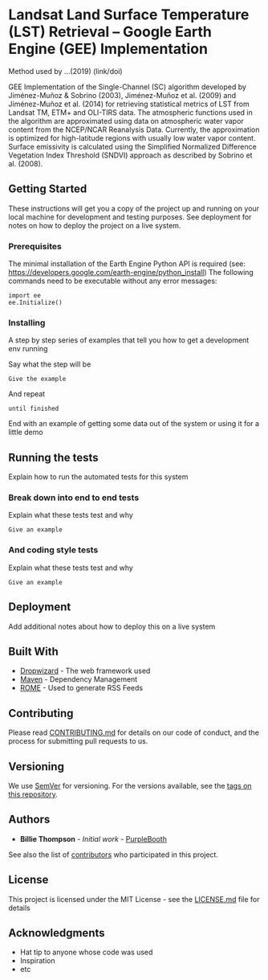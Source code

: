 # Landsat Land Surface Temperature (LST) Retrieval – Google Earth Engine (GEE) Implementation

Method used by ...(2019) (link/doi)

GEE Implementation of the Single-Channel (SC) algorithm developed by Jiménez-Muñoz & Sobrino (2003), 
Jiménez-Muñoz et al. (2009) and Jiménez-Muñoz et al. (2014) for retrieving statistical metrics of LST
from Landsat TM, ETM+ and OLI-TIRS data.
The atmospheric functions used in the algorithm are approximated using data on atmospheric water vapor
content from the NCEP/NCAR Reanalysis Data. Currently, the approximation is optimized for high-latitude 
regions with usually low water vapor content. 
Surface emissivity is calculated using the Simplified Normalized Difference Vegetation Index 
Threshold (SNDVI) approach as described by Sobrino et al. (2008).

## Getting Started

These instructions will get you a copy of the project up and running on your local machine for development and testing purposes. See deployment for notes on how to deploy the project on a live system.

### Prerequisites

The minimal installation of the Earth Engine Python API is required (see: https://developers.google.com/earth-engine/python_install)
The following commands need to be executable without any error messages:

```
import ee
ee.Initialize()
```


### Installing

A step by step series of examples that tell you how to get a development env running

Say what the step will be

```
Give the example
```

And repeat

```
until finished
```

End with an example of getting some data out of the system or using it for a little demo

## Running the tests

Explain how to run the automated tests for this system

### Break down into end to end tests

Explain what these tests test and why

```
Give an example
```

### And coding style tests

Explain what these tests test and why

```
Give an example
```

## Deployment

Add additional notes about how to deploy this on a live system

## Built With

* [Dropwizard](http://www.dropwizard.io/1.0.2/docs/) - The web framework used
* [Maven](https://maven.apache.org/) - Dependency Management
* [ROME](https://rometools.github.io/rome/) - Used to generate RSS Feeds

## Contributing

Please read [CONTRIBUTING.md](https://gist.github.com/PurpleBooth/b24679402957c63ec426) for details on our code of conduct, and the process for submitting pull requests to us.

## Versioning

We use [SemVer](http://semver.org/) for versioning. For the versions available, see the [tags on this repository](https://github.com/your/project/tags). 

## Authors

* **Billie Thompson** - *Initial work* - [PurpleBooth](https://github.com/PurpleBooth)

See also the list of [contributors](https://github.com/your/project/contributors) who participated in this project.

## License

This project is licensed under the MIT License - see the [LICENSE.md](LICENSE.md) file for details

## Acknowledgments

* Hat tip to anyone whose code was used
* Inspiration
* etc

